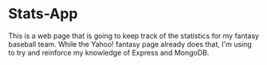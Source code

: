 # Stats-App

This is a web page that is going to keep track of the statistics for my fantasy baseball team. While the Yahoo! fantasy page already does that, I'm using to try and reinforce my knowledge of Express and MongoDB.
